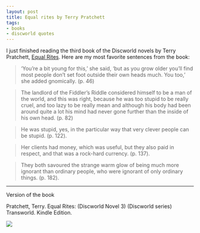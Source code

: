 ```yaml
---
layout: post
title: Equal rites by Terry Pratchett
tags:
- books
- discworld quotes
---
```


I just finished reading the third book of the Discworld novels by Terry Pratchett, [Equal Rites](https://www.goodreads.com/book/show/34507.Equal_Rites).
Here are my most favorite sentences from the book:

>‘You’re a bit young for this,’ she said, ‘but as you grow older you’ll find most people don’t set foot outside their own heads much. You too,’ she added gnomically. (p. 46)


>The landlord of the Fiddler’s Riddle considered himself to be a man of the world, and this was right, because he was too stupid to be really cruel, and too lazy to be really mean and although his body had been around quite a lot his mind had never gone further than the inside of his own head. (p. 82)


>He was stupid, yes, in the particular way that very clever people can be stupid. (p. 122).


>Her clients had money, which was useful, but they also paid in respect, and that was a rock-hard currency. (p. 137).


>They both savoured the strange warm glow of being much more ignorant than ordinary people, who were ignorant of only ordinary things. (p. 182).

----

Version of the book

Pratchett, Terry. Equal Rites: (Discworld Novel 3) (Discworld series) Transworld. Kindle Edition. 

<a target="_blank"  href="https://www.amazon.com/gp/product/0062225693/ref=as_li_tl?ie=UTF8&camp=1789&creative=9325&creativeASIN=0062225693&linkCode=as2&tag=selketjah-20&linkId=04062b95cb007819e8c1cf9a477c0312"><img border="0" src="//ws-na.amazon-adsystem.com/widgets/q?_encoding=UTF8&MarketPlace=US&ASIN=0062225693&ServiceVersion=20070822&ID=AsinImage&WS=1&Format=_SL250_&tag=selketjah-20" ></a><img src="//ir-na.amazon-adsystem.com/e/ir?t=selketjah-20&l=am2&o=1&a=0062225693" width="1" height="1" border="0" alt="" style="border:none !important; margin:0px !important;" />